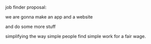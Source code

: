 job finder proposal:

we are gonna make an app and a website

and do some more stuff

simplifying the way simple people find simple work for a fair wage.
